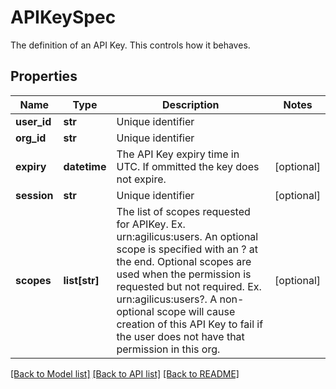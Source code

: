 # APIKeySpec

The definition of an API Key. This controls how it behaves. 
## Properties
Name | Type | Description | Notes
------------ | ------------- | ------------- | -------------
**user_id** | **str** | Unique identifier | 
**org_id** | **str** | Unique identifier | 
**expiry** | **datetime** | The API Key expiry time in UTC. If ommitted the key does not expire. | [optional] 
**session** | **str** | Unique identifier | [optional] 
**scopes** | **list[str]** | The list of scopes requested for APIKey. Ex. urn:agilicus:users. An optional scope is specified with an ? at the end. Optional scopes are used when the permission is requested but not required. Ex. urn:agilicus:users?. A non-optional scope will cause creation of this API Key to fail if the user does not have that permission in this org.  | [optional] 

[[Back to Model list]](../README.md#documentation-for-models) [[Back to API list]](../README.md#documentation-for-api-endpoints) [[Back to README]](../README.md)


